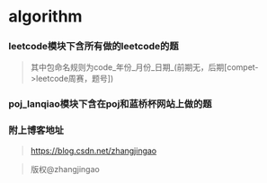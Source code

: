 # algorithm

### leetcode模块下含所有做的leetcode的题

> 其中包命名规则为code_年份_月份_日期_(前期无，后期[compet->leetcode周赛，题号])

### poj_lanqiao模块下含在poj和蓝桥杯网站上做的题

### 附上博客地址
> https://blog.csdn.net/zhangjingao

> 版权@zhangjingao